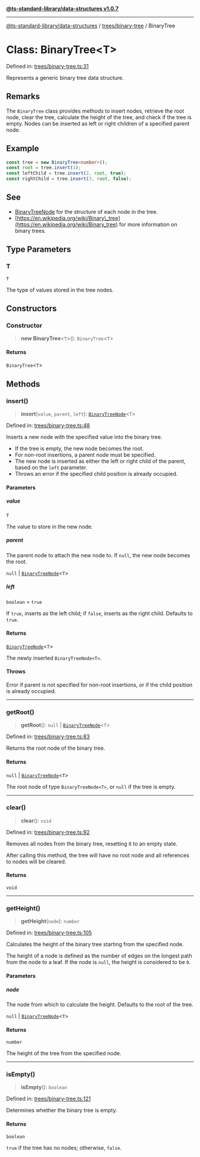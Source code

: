 [**@ts-standard-library/data-structures v1.0.7**](../../../README.md)

***

[@ts-standard-library/data-structures](../../../modules.md) / [trees/binary-tree](../README.md) / BinaryTree

# Class: BinaryTree\<T\>

Defined in: [trees/binary-tree.ts:31](https://github.com/gabaudette/ts-stdlib/blob/be448e6a9d9c20c6c2f27f6550ce4e65fc8c9b89/packages/data-structures/src/trees/binary-tree.ts#L31)

Represents a generic binary tree data structure.

## Remarks

The `BinaryTree` class provides methods to insert nodes, retrieve the root node,
clear the tree, calculate the height of the tree, and check if the tree is empty.
Nodes can be inserted as left or right children of a specified parent node.

## Example

```typescript
const tree = new BinaryTree<number>();
const root = tree.insert(1);
const leftChild = tree.insert(2, root, true);
const rightChild = tree.insert(3, root, false);
```

## See

 - [BinaryTreeNode](BinaryTreeNode.md) for the structure of each node in the tree.
 - [https://en.wikipedia.org/wiki/Binary\_tree](https://en.wikipedia.org/wiki/Binary_tree) for more information on binary trees.

## Type Parameters

### T

`T`

The type of values stored in the tree nodes.

## Constructors

### Constructor

> **new BinaryTree**\<`T`\>(): `BinaryTree`\<`T`\>

#### Returns

`BinaryTree`\<`T`\>

## Methods

### insert()

> **insert**(`value`, `parent`, `left`): [`BinaryTreeNode`](BinaryTreeNode.md)\<`T`\>

Defined in: [trees/binary-tree.ts:48](https://github.com/gabaudette/ts-stdlib/blob/be448e6a9d9c20c6c2f27f6550ce4e65fc8c9b89/packages/data-structures/src/trees/binary-tree.ts#L48)

Inserts a new node with the specified value into the binary tree.

- If the tree is empty, the new node becomes the root.
- For non-root insertions, a parent node must be specified.
- The new node is inserted as either the left or right child of the parent, based on the `left` parameter.
- Throws an error if the specified child position is already occupied.

#### Parameters

##### value

`T`

The value to store in the new node.

##### parent

The parent node to attach the new node to. If `null`, the new node becomes the root.

`null` | [`BinaryTreeNode`](BinaryTreeNode.md)\<`T`\>

##### left

`boolean` = `true`

If `true`, inserts as the left child; if `false`, inserts as the right child. Defaults to `true`.

#### Returns

[`BinaryTreeNode`](BinaryTreeNode.md)\<`T`\>

The newly inserted `BinaryTreeNode<T>`.

#### Throws

Error if parent is not specified for non-root insertions, or if the child position is already occupied.

***

### getRoot()

> **getRoot**(): `null` \| [`BinaryTreeNode`](BinaryTreeNode.md)\<`T`\>

Defined in: [trees/binary-tree.ts:83](https://github.com/gabaudette/ts-stdlib/blob/be448e6a9d9c20c6c2f27f6550ce4e65fc8c9b89/packages/data-structures/src/trees/binary-tree.ts#L83)

Returns the root node of the binary tree.

#### Returns

`null` \| [`BinaryTreeNode`](BinaryTreeNode.md)\<`T`\>

The root node of type `BinaryTreeNode<T>`, or `null` if the tree is empty.

***

### clear()

> **clear**(): `void`

Defined in: [trees/binary-tree.ts:92](https://github.com/gabaudette/ts-stdlib/blob/be448e6a9d9c20c6c2f27f6550ce4e65fc8c9b89/packages/data-structures/src/trees/binary-tree.ts#L92)

Removes all nodes from the binary tree, resetting it to an empty state.

After calling this method, the tree will have no root node and all references to nodes will be cleared.

#### Returns

`void`

***

### getHeight()

> **getHeight**(`node`): `number`

Defined in: [trees/binary-tree.ts:105](https://github.com/gabaudette/ts-stdlib/blob/be448e6a9d9c20c6c2f27f6550ce4e65fc8c9b89/packages/data-structures/src/trees/binary-tree.ts#L105)

Calculates the height of the binary tree starting from the specified node.

The height of a node is defined as the number of edges on the longest path from the node to a leaf.
If the node is `null`, the height is considered to be `0`.

#### Parameters

##### node

The node from which to calculate the height. Defaults to the root of the tree.

`null` | [`BinaryTreeNode`](BinaryTreeNode.md)\<`T`\>

#### Returns

`number`

The height of the tree from the specified node.

***

### isEmpty()

> **isEmpty**(): `boolean`

Defined in: [trees/binary-tree.ts:121](https://github.com/gabaudette/ts-stdlib/blob/be448e6a9d9c20c6c2f27f6550ce4e65fc8c9b89/packages/data-structures/src/trees/binary-tree.ts#L121)

Determines whether the binary tree is empty.

#### Returns

`boolean`

`true` if the tree has no nodes; otherwise, `false`.
